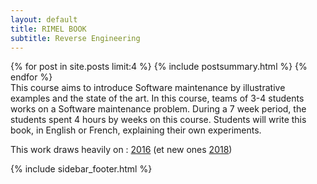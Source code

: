 ```yaml
---
layout: default
title: RIMEL BOOK
subtitle: Reverse Engineering
---
```


<div class="span12">

<span>
<div class="span7">
{% for post in site.posts limit:4 %}
{% include postsummary.html %}
{% endfor %}
</div>
</span>


<span>
<div class="span7">
This course aims to introduce Software maintenance by illustrative examples and the state of the art. In this course, teams of 3-4 students works on a Software maintenance problem. During a 7 week period, the students spent 4 hours by weeks on this course. Students will write this book, in English or French, explaining their own experiments.

This work draws heavily on : [2016](https://www.gitbook.com/book/delftswa/desosa2016/details) \(et new ones [2018](https://legacy.gitbook.com/book/delftswa/desosa2018/details)\)
</span>


<span>
  {% include sidebar_footer.html %}
</span>

</div>
